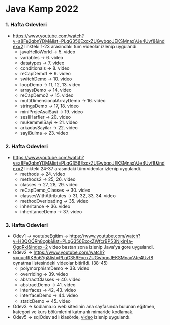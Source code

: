 # Java Kamp 2022

### 1. Hafta Odevleri
* https://www.youtube.com/watch?v=a8Fe2qbnYDM&list=PLqG356ExoxZUGwbqoJEKSMnaxVJe4Uvf8&index=2 linkteki 1-23 arasindaki tüm videolar izlenip uygulandi.
   * javaHelloWorld -> 5. video
   * variables -> 6. video
   * datatypes -> 7. video
   * conditionals -> 8. video
   * reCapDemo1 -> 9. video
   * switchDemo -> 10. video
   * loopDemo -> 11, 12, 13. video
   * arraysDemo -> 14. video
   * reCapDemo2 -> 15. video
   * multiDimensionalArrayDemo -> 16. video
   * stringsDemo -> 17, 18. video
   * miniProjeAsalSayi -> 19. video
   * sesliHarfler -> 20. video
   * mukemmelSayi -> 21. video
   * arkadasSayilar -> 22. video
   * sayiBulma -> 23. video
### 2. Hafta Odevleri 
* https://www.youtube.com/watch?v=a8Fe2qbnYDM&list=PLqG356ExoxZUGwbqoJEKSMnaxVJe4Uvf8&index=2 linkteki 24-37 arasındaki tüm videolar izlenip uygulandi.
  * methods -> 24. video
  * methods2 -> 25, 26. video
  * classes -> 27, 28, 29. video
  * reCapDemo_Classes -> 30. video
  * classesWithAttributes -> 31, 32, 33, 34. video
  * methodOverloading -> 35. video
  * inheritance -> 36. video
  * inheritanceDemo -> 37. video
### 3. Hafta Odevleri
* Odev1 -> youtubeEgitim -> https://www.youtube.com/watch?v=H3QOQRh8cgk&list=PLqG356ExoxZWfcrBP53Njxir4a-OgqRki&index=2 video bastan sona izlenip Java'ya gore uygulandi.
* Odev2 -> https://www.youtube.com/watch?v=uucRtKBo6Yg&list=PLqG356ExoxZUGwbqoJEKSMnaxVJe4Uvf8 oynatma listesindeki videolar bitirildi. (38-45)
  * polymorphismDemo -> 38. video
  * overriding -> 39. video
  * abstractClasses -> 40. video
  * abstractDemo -> 41. video
  * interfaces -> 42, 43. video
  * interfaceDemo -> 44. video
  * staticDemo -> 45. video
* Odev3 -> kodlama.io web sitesinin ana sayfasında bulunan eğitmen, kategori ve kurs bölümlerini katmanlı mimaride kodlamak.
* Odev5 -> sqlOdev adlı klasörde, [video](https://www.youtube.com/watch?v=r_pbdopB4LU&list=PLqG356ExoxZVN7rC0KmMo0lvECK97VRZg&index=6) izlenip uygulandı.
